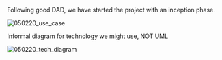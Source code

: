 Following good DAD, we have started the project with an inception phase.

![050220_use_case](uploads/823a3f36cdd6ef32612873a530558e00/050220_use_case.jpg)

Informal diagram for technology we might use, NOT UML

![050220_tech_diagram](uploads/8361c0078d4093f9e0a61a5e0ac35317/050220_tech_diagram.jpg)